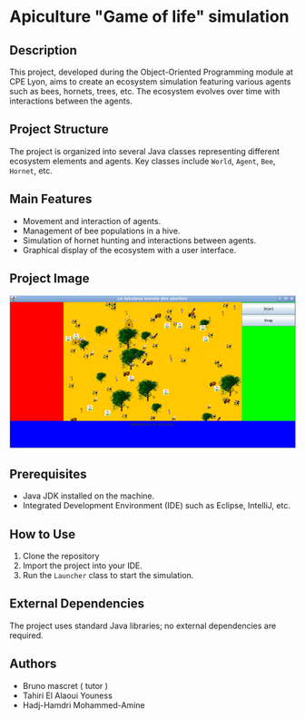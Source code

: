 # Apiculture "Game of life" simulation 

## Description
This project, developed during the Object-Oriented Programming module at CPE Lyon, aims to create an ecosystem simulation featuring various agents such as bees, hornets, trees, etc. The ecosystem evolves over time with interactions between the agents.

## Project Structure
The project is organized into several Java classes representing different ecosystem elements and agents. Key classes include `World`, `Agent`, `Bee`, `Hornet`, etc.

## Main Features
- Movement and interaction of agents.
- Management of bee populations in a hive.
- Simulation of hornet hunting and interactions between agents.
- Graphical display of the ecosystem with a user interface.

## Project Image
![Ecosystem Simulation](https://github.com/Teay2026/Apiculture-Game-of-life-simulation/blob/main/SIMULATION.png)

## Prerequisites
- Java JDK installed on the machine.
- Integrated Development Environment (IDE) such as Eclipse, IntelliJ, etc.

## How to Use
1. Clone the repository
2. Import the project into your IDE.
3. Run the `Launcher` class to start the simulation.


## External Dependencies
The project uses standard Java libraries; no external dependencies are required.

## Authors
- Bruno mascret ( tutor ) 
- Tahiri El Alaoui Youness
- Hadj-Hamdri  Mohammed-Amine
